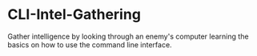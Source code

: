 # CLI-Intel-Gathering
Gather intelligence by looking through an enemy's computer learning the basics on how to use the command line interface. 
